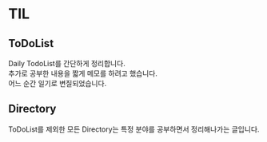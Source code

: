 # TIL
## ToDoList

Daily TodoList를 간단하게 정리합니다.<br/>
추가로 공부한 내용을 짧게 메모를 하려고 했습니다.<br/>
어느 순간 일기로 변질되었습니다.<br/>

## Directory

ToDoList를 제외한 모든 Directory는 특정 분야를 공부하면서 정리해나가는 글입니다.<br/>



